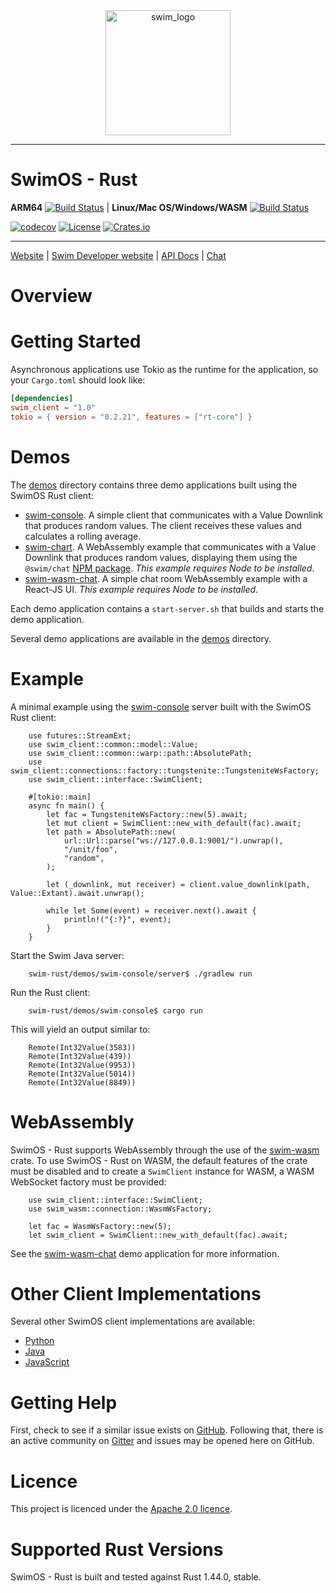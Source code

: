 
<div style="text-align: center;">
    <img src="https://docs.swimos.org/readme/marlin-blue.svg" alt="swim_logo" width="200"/>
</div>

-----

# SwimOS - Rust

**ARM64** [![Build Status](https://travis-ci.com/swimos/swim-rust.svg?token=XRdC2qdFmdcvoFQjcbvN&branch=master)](https://travis-ci.com/swimos/swim-rust) |
**Linux/Mac OS/Windows/WASM** [![Build Status](https://dev.azure.com/swimai-build/swim-rust/_apis/build/status/swimos.swim-rust?branchName=master)](https://dev.azure.com/swimai-build/swim-rust/_build/latest?definitionId=1&branchName=master) 

[![codecov](https://codecov.io/gh/swimos/swim-rust/branch/master/graph/badge.svg?token=IVWBLXCGW8)](https://codecov.io/gh/swimos/swim-rust)
[![License](https://img.shields.io/badge/License-Apache%202.0-blue.svg)](https://opensource.org/licenses/Apache-2.0) [![Crates.io][crates-badge]][crates-url]

[crates-badge]: https://img.shields.io/crates/v/swim.svg
[crates-url]: https://crates.io/crates/swim

----

[Website](https://swim.ai) |
[Swim Developer website](https://www.swimos.org/) |
[API Docs](https://docs.rs/swimos/latest/swim) |
[Chat](https://gitter.im/swimos)


# Overview

# Getting Started
Asynchronous applications use Tokio as the runtime for the application, so your `Cargo.toml` should look like:

```toml
[dependencies]
swim_client = "1.0"
tokio = { version = "0.2.21", features = ["rt-core"] }
```


# Demos
The [demos](demos) directory contains three demo applications built using the SwimOS Rust client:
- [swim-console](demos/swim-console/). A simple client that communicates with a Value Downlink that produces random values. The client receives these values and calculates a rolling average.
- [swim-chart](demos/swim-chart/). A WebAssembly example that communicates with a Value Downlink that produces random values, displaying them using the `@swim/chat` [NPM package](https://www.npmjs.com/package/@swim/chart). *This example requires Node to be installed*.
- [swim-wasm-chat](demos/swim-chat). A simple chat room WebAssembly example with a React-JS UI. *This example requires Node to be installed*.

Each demo application contains a `start-server.sh` that builds and starts the demo application.

Several demo applications are available in the [demos](demos) directory. 

# Example
A minimal example using the [swim-console](demos/swim-console/server) server built with the SwimOS Rust client:

```rust,no_run
    use futures::StreamExt;
    use swim_client::common::model::Value;
    use swim_client::common::warp::path::AbsolutePath;
    use swim_client::connections::factory::tungstenite::TungsteniteWsFactory;
    use swim_client::interface::SwimClient;
    
    #[tokio::main]
    async fn main() {
        let fac = TungsteniteWsFactory::new(5).await;
        let mut client = SwimClient::new_with_default(fac).await;
        let path = AbsolutePath::new(
            url::Url::parse("ws://127.0.0.1:9001/").unwrap(),
            "/unit/foo",
            "random",
        );
    
        let (_downlink, mut receiver) = client.value_downlink(path, Value::Extant).await.unwrap();
    
        while let Some(event) = receiver.next().await {
            println!("{:?}", event);
        }
    }
```

Start the Swim Java server:
```
    swim-rust/demos/swim-console/server$ ./gradlew run
```

Run the Rust client:
```
    swim-rust/demos/swim-console$ cargo run
```

This will yield an output similar to:
```
    Remote(Int32Value(3583))
    Remote(Int32Value(439))
    Remote(Int32Value(9953))
    Remote(Int32Value(5014))
    Remote(Int32Value(8849))
```

# WebAssembly
SwimOS - Rust supports WebAssembly through the use of the [swim-wasm](https://crates.io/crates/swim-wasm) crate. To use SwimOS - Rust on WASM, the default features of the crate must be disabled and to create a `SwimClient` instance for WASM, a WASM WebSocket factory must be provided:

```rust,no_run
    use swim_client::interface::SwimClient;
    use swim_wasm::connection::WasmWsFactory;

    let fac = WasmWsFactory::new(5);
    let swim_client = SwimClient::new_with_default(fac).await;
```

See the [swim-wasm-chat](demos/swim-wasm-chat) demo application for more information.

# Other Client Implementations
Several other SwimOS client implementations are available:
- [Python](https://github.com/swimos/swim-system-python)
- [Java](https://github.com/swimos/swim-system-java/tree/master/swim-mesh-java/swim.client)
- [JavaScript](https://github.com/swimos/swim-system-js/tree/master/swim-mesh-js/%40swim/client)

# Getting Help
First, check to see if a similar issue exists on [GitHub](https://github.com/swimos/swim-rust/issues). Following that, there is an active community on [Gitter](https://gitter.im/swimos) and issues may be opened here on GitHub.

# Licence
This project is licenced under the [Apache 2.0 licence](LICENCE). 

# Supported Rust Versions
SwimOS - Rust is built and tested against Rust 1.44.0, stable. 